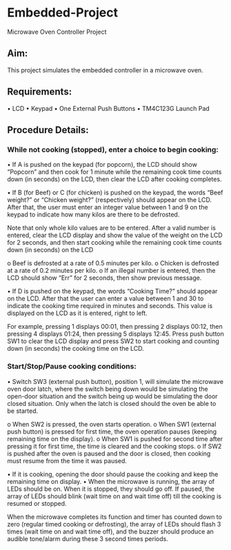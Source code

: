 # Embedded-Project
Microwave Oven Controller Project

## Aim:
This project simulates the embedded controller in a microwave oven.

## Requirements:

• LCD
• Keypad
• One External Push Buttons
• TM4C123G Launch Pad

## Procedure Details:

### While not cooking (stopped), enter a choice to begin cooking:

• If A is pushed on the keypad (for popcorn), the LCD should show “Popcorn” and then cook for 1 minute while the remaining cook time counts down (in seconds) 
on the LCD, then clear the LCD after cooking completes.

• If B (for Beef) or C (for chicken) is pushed on the keypad, the words “Beef weight?” or “Chicken weight?” (respectively) should appear on the LCD. 
After that, the user must enter an integer value between 1 and 9 on the keypad to indicate how many kilos are there to be defrosted.

Note that only whole kilo values are to be entered. After a valid number is entered, 
clear the LCD display and show the value of the weight on the LCD for 2 seconds, 
and then start cooking while the remaining cook time counts down (in seconds) on the LCD

   o Beef is defrosted at a rate of 0.5 minutes per kilo.
   o Chicken is defrosted at a rate of 0.2 minutes per kilo.
   o If an illegal number is entered, then the LCD should show “Err” for 2 seconds, then show previous message.

• If D is pushed on the keypad, the words “Cooking Time?” should appear on the LCD. 
After that the user can enter a value between 1 and 30 to indicate the cooking time required in minutes and seconds. 
This value is displayed on the LCD as it is entered, right to left. 

For example, pressing 1 displays 00:01, then pressing 2 displays 00:12, then pressing 4 displays 01:24, then pressing 5 displays 12:45. 
Press push button SW1 to clear the LCD 
display and press SW2 to start cooking and counting down (in seconds) the cooking time on the LCD.

### Start/Stop/Pause cooking conditions:

• Switch SW3 (external push button), position 1, will simulate the microwave oven door latch, 
where the switch being down would be simulating the open-door situation and the switch being up would be simulating the door closed situation. 
Only when the latch is closed should the oven be able to be started.

   o When SW2 is pressed, the oven starts operation.
   o When SW1 (external push button) is pressed for first time, the oven operation pauses (keeping remaining time on the display).
   o When SW1 is pushed for second time after pressing it for first time, the time is cleared and the cooking stops.
   o If SW2 is pushed after the oven is paused and the door is closed, then cooking must resume from the time it was paused.

• If it is cooking, opening the door should pause the cooking and keep the remaining time on display.
• When the microwave is running, the array of LEDs should be on. When it is stopped, they should go off. 
If paused, the array of LEDs should blink (wait time on and wait time off) till the cooking is resumed or stopped.

When the microwave completes its function and timer has counted down to zero (regular timed cooking or defrosting), 
the array of LEDs should flash 3 times (wait time on and wait time off), and the buzzer should produce an audible tone/alarm during these 3 second times periods.
